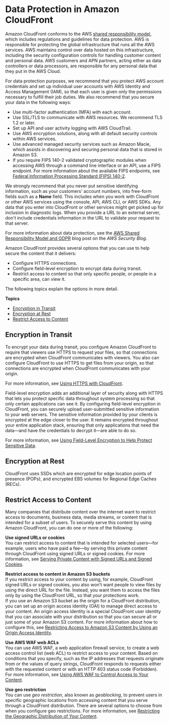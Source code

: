 # Data Protection in Amazon CloudFront<a name="data-protection-summary"></a>

Amazon CloudFront conforms to the AWS [shared responsibility model](https://aws.amazon.com/compliance/shared-responsibility-model/), which includes regulations and guidelines for data protection\. AWS is responsible for protecting the global infrastructure that runs all the AWS services\. AWS maintains control over data hosted on this infrastructure, including the security configuration controls for handling customer content and personal data\. AWS customers and APN partners, acting either as data controllers or data processors, are responsible for any personal data that they put in the AWS Cloud\. 

For data protection purposes, we recommend that you protect AWS account credentials and set up individual user accounts with AWS Identity and Access Management \(IAM\), so that each user is given only the permissions necessary to fulfill their job duties\. We also recommend that you secure your data in the following ways:
+ Use multi\-factor authentication \(MFA\) with each account\.
+ Use SSL/TLS to communicate with AWS resources\. We recommend TLS 1\.2 or later\.
+ Set up API and user activity logging with AWS CloudTrail\.
+ Use AWS encryption solutions, along with all default security controls within AWS services\.
+ Use advanced managed security services such as Amazon Macie, which assists in discovering and securing personal data that is stored in Amazon S3\.
+ If you require FIPS 140\-2 validated cryptographic modules when accessing AWS through a command line interface or an API, use a FIPS endpoint\. For more information about the available FIPS endpoints, see [Federal Information Processing Standard \(FIPS\) 140\-2](http://aws.amazon.com/compliance/fips/)\.

We strongly recommend that you never put sensitive identifying information, such as your customers' account numbers, into free\-form fields such as a **Name** field\. This includes when you work with CloudFront or other AWS services using the console, API, AWS CLI, or AWS SDKs\. Any data that you enter into CloudFront or other services might get picked up for inclusion in diagnostic logs\. When you provide a URL to an external server, don't include credentials information in the URL to validate your request to that server\.

For more information about data protection, see the [AWS Shared Responsibility Model and GDPR](https://aws.amazon.com/blogs/security/the-aws-shared-responsibility-model-and-gdpr/) blog post on the *AWS Security Blog*\.

Amazon CloudFront provides several options that you can use to help secure the content that it delivers:
+ Configure HTTPS connections\.
+ Configure field\-level encryption to encrypt data during transit\.
+ Restrict access to content so that only specific people, or people in a specific area, can view it\.

The following topics explain the options in more detail\.

**Topics**
+ [Encryption in Transit](#data-protection-summary-encryption-in-transit)
+ [Encryption at Rest](#data-protection-summary-encryption-at-rest)
+ [Restrict Access to Content](#data-protection-summary-restrict-access)

## Encryption in Transit<a name="data-protection-summary-encryption-in-transit"></a>

To encrypt your data during transit, you configure Amazon CloudFront to require that viewers use HTTPS to request your files, so that connections are encrypted when CloudFront communicates with viewers\. You also can configure CloudFront to use HTTPS to get files from your origin, so that connections are encrypted when CloudFront communicates with your origin\.

For more information, see [Using HTTPS with CloudFront](using-https.md)\.

Field\-level encryption adds an additional layer of security along with HTTPS that lets you protect specific data throughout system processing so that only certain applications can see it\. By configuring field\-level encryption in CloudFront, you can securely upload user\-submitted sensitive information to your web servers\. The sensitive information provided by your clients is encrypted at the edge closer to the user\. It remains encrypted throughout your entire application stack, ensuring that only applications that need the data—and have the credentials to decrypt it—are able to do so\.

For more information, see [Using Field\-Level Encryption to Help Protect Sensitive Data](field-level-encryption.md)\.

## Encryption at Rest<a name="data-protection-summary-encryption-at-rest"></a>

CloudFront uses SSDs which are encrypted for edge location points of presence \(POPs\), and encrypted EBS volumes for Regional Edge Caches \(RECs\)\.

## Restrict Access to Content<a name="data-protection-summary-restrict-access"></a>

Many companies that distribute content over the internet want to restrict access to documents, business data, media streams, or content that is intended for a subset of users\. To securely serve this content by using Amazon CloudFront, you can do one or more of the following:

**Use signed URLs or cookies**  
You can restrict access to content that is intended for selected users—for example, users who have paid a fee—by serving this private content through CloudFront using signed URLs or signed cookies\. For more information, see [Serving Private Content with Signed URLs and Signed Cookies](PrivateContent.md)\.

**Restrict access to content in Amazon S3 buckets**  
If you restrict access to your content by using, for example, CloudFront signed URLs or signed cookies, you also won’t want people to view files by using the direct URL for the file\. Instead, you want them to access the files only by using the CloudFront URL, so that your protections work\.  
If you use an Amazon S3 bucket as the origin for a CloudFront distribution, you can set up an origin access identity \(OAI\) to manage direct access to your content\. An origin access identity is a special CloudFront user identity that you can associate with your distribution so that you can secure all or just some of your Amazon S3 content\. For more information about how to configure this, see [Restricting Access to Amazon S3 Content by Using an Origin Access Identity](private-content-restricting-access-to-s3.md)\. 

**Use AWS WAF web ACLs**  
You can use AWS WAF, a web application firewall service, to create a web access control list \(web ACL\) to restrict access to your content\. Based on conditions that you specify, such as the IP addresses that requests originate from or the values of query strings, CloudFront responds to requests either with the requested content or with an HTTP 403 status code \(Forbidden\)\. For more information, see [Using AWS WAF to Control Access to Your Content](distribution-web-awswaf.md)\. 

**Use geo restriction**  
You can use *geo restriction*, also known as *geoblocking*, to prevent users in specific geographic locations from accessing content that you serve through a CloudFront distribution\. There are several options to choose from when you configure geo restrictions\. For more information, see [Restricting the Geographic Distribution of Your Content](georestrictions.md)\.